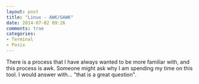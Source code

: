 ```yaml
---
layout: post
title: "Linux - AWK/GAWK"
date: 2014-07-02 09:26
comments: true
categories:
- Terminal
- Posix
---
```


There is a process that I have always wanted to be more familiar with, and
this process is awk. Someone might ask why I am spending my time on this tool.
I would answer with... "that is a great question".  
